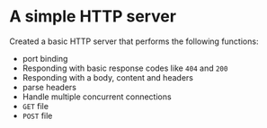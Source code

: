 # A simple HTTP server

Created a basic HTTP server that performs the following functions:
   - port binding
   - Responding with basic response codes like `404` and `200`
   - Responding with a body, content and headers
   - parse headers
   - Handle multiple concurrent connections
   - `GET` file
   - `POST` file